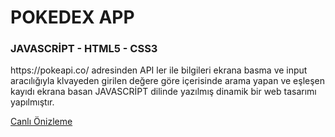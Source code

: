 <h1>POKEDEX APP</h1>

<h3>JAVASCRİPT - HTML5 - CSS3</h3>

<p>https://pokeapi.co/ adresinden API ler ile bilgileri ekrana basma ve input aracılığıyla klvayeden girilen değere göre içerisinde arama yapan ve eşleşen kayıdı ekrana basan JAVASCRİPT dilinde yazılmış dinamik bir web tasarımı yapılmıştır. </p>

<a href="https://earnest-gingersnap-6e2d52.netlify.app/">Canlı Önizleme</a>

<img src="./screen.gif" alt="">